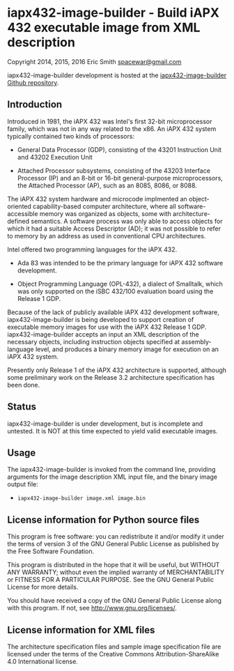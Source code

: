 # iapx432-image-builder - Build iAPX 432 executable image from XML description

Copyright 2014, 2015, 2016 Eric Smith <spacewar@gmail.com>

iapx432-image-builder development is hosted at the
[iapx432-image-builder Github repository](https://github.com/brouhaha/iapx432-image-builder/).

## Introduction

Introduced in 1981, the iAPX 432 was Intel's first 32-bit
microprocessor family, which was not in any way related to the x86.
An iAPX 432 system typically contained two kinds of processors:

* General Data Processor (GDP), consisting of the 43201 Instruction
  Unit and 43202 Execution Unit

* Attached Processor subsystems, consisting of the 43203 Interface
  Processor (IP) and an 8-bit or 16-bit general-purpose
  microprocessors, the Attached Processor (AP), such as an 8085, 8086,
  or 8088.

The iAPX 432 system hardware and microcode implmented an
object-oriented capability-based computer architecture, where all
software-accessible memory was organized as objects, some with
architecture-defined semantics.  A software process was only able to
access objects for which it had a suitable Access Descriptor (AD); it
was not possible to refer to memory by an address as used in
conventional CPU architectures.

Intel offered two programming languages for the iAPX 432.

* Ada 83 was intended to be the primary language for iAPX 432 software
  development.

* Object Programming Language (OPL-432), a dialect of Smalltalk, which
  was only supported on the iSBC 432/100 evaluation board using
  the Release 1 GDP.

Because of the lack of publicly available iAPX 432 development
software, iapx432-image-builder is being developed to support creation
of executable memory images for use with the iAPX 432 Release 1 GDP.
iapx432-image-builder accepts an input an XML description of the
necessary objects, including instruction objects specified at
assembly-language level, and produces a binary memory image for
execution on an iAPX 432 system.

Presently only Release 1 of the iAPX 432 architecture is supported,
although some preliminary work on the Release 3.2 architecture
specification has been done.

## Status

iapx432-image-builder is under development, but is incomplete and
untested.  It is NOT at this time expected to yield valid executable
images.

## Usage

The iapx432-image-builder is invoked from the command line,
providing arguments for the image description XML input file,
and the binary image output file:

* `iapx432-image-builder image.xml image.bin`

## License information for Python source files

This program is free software: you can redistribute it and/or modify
it under the terms of version 3 of the GNU General Public License
as published by the Free Software Foundation.

This program is distributed in the hope that it will be useful,
but WITHOUT ANY WARRANTY; without even the implied warranty of
MERCHANTABILITY or FITNESS FOR A PARTICULAR PURPOSE.  See the
GNU General Public License for more details.

You should have received a copy of the GNU General Public License
along with this program.  If not, see <http://www.gnu.org/licenses/>.

## License information for XML files

The architecture specification files and sample image specification
file are licensed under the terms of the Creative Commons
Attribution-ShareAlike 4.0 International license.
